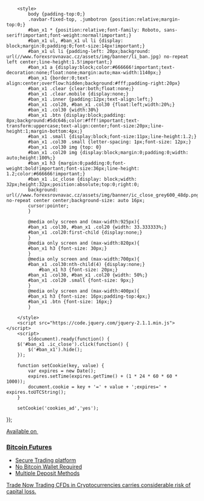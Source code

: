 		<style>
			body {padding-top:0;}
			.navbar-fixed-top, .jumbotron {position:relative;margin-top:0;}
			#ban_x1 * {position:relative;font-family: Roboto, sans-serif!important;font-weight:normal!important;}
			#ban_x1 ul, #ban_x1 ul li {display: block;margin:0;padding:0;font-size:14px!important;}
			#ban_x1 ul li {padding-left: 20px;background: url(//www.forexsrovnavac.cz/assets/img/banner/li_ban.jpg) no-repeat left center;line-height:1.5!important;}
			#ban_x1 a {display:block;color:#666666!important;text-decoration:none;float:none;margin:auto;max-width:1140px;}
			#ban_x1 {border:0;text-align:center;overflow:hidden;background:#fff;padding-right:20px}
			#ban_x1 .clear {clear:both;float:none;}
			#ban_x1 .clear.mobile {display:none;}
			#ban_x1 .inner {padding:12px;text-align:left;}
			#ban_x1 .col20, #ban_x1 .col30 {float:left;width:20%;}
			#ban_x1 .col30 {width:30%}
			#ban_x1 .btn {display:block;padding: 8px;background:#5dc646;color:#fff!important;text-transform:uppercase;text-align:center;font-size:20px;line-height:1;margin-bottom:4px;}
			#ban_x1 .small {display:block;font-size:11px;line-height:1.2;}
			#ban_x1 .col30 .small {letter-spacing: 1px;font-size: 12px;}
			#ban_x1 .col30 img {top: 0}
			#ban_x1 .col20 img {display:block;margin:0;padding:0;width: auto;height:100%;}
			#ban_x1 h3 {margin:0;padding:0;font-weight:bold!important;font-size:36px;line-height: 1.2;color:#666666!important;}
			#ban_x1 .ic_close {display: block;width: 32px;height:32px;position:absolute;top:0;right:0;
			background: url(//www.forexsrovnavac.cz/assets/img/banner/ic_close_grey600_48dp.png) no-repeat center center;background-size: auto 16px;
			cursor:pointer;
			}		
			
			@media only screen and (max-width:925px){
			#ban_x1 .col30, #ban_x1 .col20 {width: 33.333333%;}
			#ban_x1 .col20:first-child {display:none;}
			}
			@media only screen and (max-width:820px){
			#ban_x1 h3 {font-size: 30px;}
			}
			@media only screen and (max-width:700px){
			#ban_x1 .col30:nth-child(4) {display:none;}
				#ban_x1 h3 {font-size: 20px;}
			#ban_x1 .col30, #ban_x1 .col20 {width: 50%;}
			#ban_x1 .col20 .small {font-size: 9px;}
			}
			@media only screen and (max-width:400px){
			#ban_x1 h3 {font-size: 16px;padding-top:4px;}
			#ban_x1 .btn {font-size: 16px;}
			}
			
		</style>
		<script src="https://code.jquery.com/jquery-2.1.1.min.js"></script>
		<script>
			$(document).ready(function() {
		$('#ban_x1 .ic_close').click(function() {
			$('#ban_x1').hide();
		});
		
        function setCookie(key, value) {
            var expires = new Date();
            expires.setTime(expires.getTime() + (1 * 24 * 60 * 60 * 1000));
            document.cookie = key + '=' + value + ';expires=' + expires.toUTCString();
        }

		setCookie('cookies_ad','yes');		
		
});
		</script>
		<div id="ban_x1">
			<a href="http://serv.markets.com/promoRedirect?key=ej0xNjE3NjI0OSZsPTE1OTE4NTMxJnA9MTAxNjA%3D" target="_blank">
				<div class="col20">
					<img src="//www.forexsrovnavac.cz/assets/img/banner/coin_ban.jpg" alt="" />
				</div>
				<div class="col30">
					<div class="inner">
						<span class="small">Available on <img src="//www.forexsrovnavac.cz/assets/img/banner/logo_ban.jpg" alt="" /></span>
						<h3>Bitcoin Futures</h3>
					</div>
				</div>
				<div class="clear mobile"></div>
				<div class="col30">
					<div class="inner">
						<ul>
							<li>Secure Trading platform</li>
							<li>No Bitcoin Wallet Required</li>
							<li>Multiple Deposit Methods</li>
						</ul>
					</div>
				</div>
				<div class="col20">
					<div class="inner">
						<span class="btn">Trade Now</span>
						<span class="small">Trading CFDs in Cryptocurrencies carries considerable risk of capital loss.</span>
					</div>
				</div>
				<div class="clear"></div>
			</a>
			<span class="ic_close"></span>
		</div>